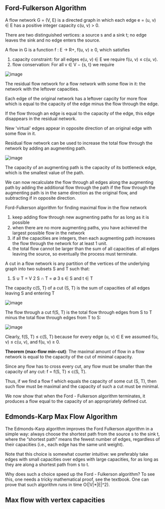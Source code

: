## Ford-Fulkerson Algorithm
A flow network G = (V, E) is a directed graph in which each edge e = (u, v) ∈ E has a positive integer capacity c(u, v) > 0.

There are two distinguished vertices: a source s and a sink t;
no edge leaves the sink and no edge enters the source.

A flow in G is a function f : E → R+, f(u, v) ≥ 0, which satisfies
1. capacity constraint: for all edges e(u, v) ∈ E we require f(u, v) ≤ c(u, v).
2. flow conservation: For all v ∈ V − {s, t} we require

![image](https://user-images.githubusercontent.com/95273765/202355255-35458481-cb46-407d-9125-c1327e8edfc8.png)

The residual flow network for a flow network with some flow in it:
the network with the leftover capacities.

Each edge of the original network has a leftover capcity for more flow which is equal to the capacity of the edge minus the flow through the edge.

If the flow through an edge is equal to the capacity of the edge, this edge disappears in the residual network.

New 'virtual' edges appear in opposite direction of an original edge with some flow in it.

Residual flow network can be used to increase the total flow through the network by adding an augmenting path.

![image](https://user-images.githubusercontent.com/95273765/202356052-b2fdd433-f2f1-4d6e-8dbe-6bcdc665f2a8.png)

The capacity of an augmenting path is the capacity of its bottleneck edge, which is the smallest value of the path.

We can now recalculate the flow through all edges along the augmenting path by adding the additional flow through the path if
the flow through the augmenting path is in the same direction as the original flow, and subtracting if in opposite direction.

Ford-Fulkerson algorithm for finding maximal flow in the flow network
1. keep adding flow through new augmenting paths for as long as it is possible
2. when there are no more augmenting paths, you have achieved the largest possible flow in the network
3. if all the capacities are integers, then each augmenting path increases the flow through the network for at least 1 unit.
4. the total flow cannot be larger than the sum of all capacities of all edges leaving the source, so eventually the process must terminate.

A cut in a flow network is any partition of the vertices of the underlying graph into two subsets S and T such that:
1. S ∪ T = V
2 S ∩ T = ∅
3 s ∈ S and t ∈ T

The capacity c(S, T) of a cut (S, T) is the sum of capacities of all edges leaving S and entering T

![image](https://user-images.githubusercontent.com/95273765/202358892-a16320b6-5af5-4199-8117-d98127cf6bb9.png)

The flow through a cut f(S, T) is the total flow through edges from S to T
minus the total flow through edges from T to S:

![image](https://user-images.githubusercontent.com/95273765/202358997-81991edc-280d-4fe3-9c1c-4cfbe30141ea.png)

Clearly, f(S, T) ≤ c(S, T) because for every edge (u, v) ∈ E we assumed
f(u, v) ≤ c(u, v), and f(u, v) ≥ 0.

**Theorem (max-flow min-cut)**:
The maximal amount of flow in a flow network is equal to the capacity of the cut of minimal capacity.

Since any flow has to cross every cut, any flow must be smaller than the
capacity of any cut: f = f(S, T) ≤ c(S, T).

Thus, if we find a flow f which equals the capacity of some cut (S, T), then
such flow must be maximal and the capacity of such a cut must be minimal.

We now show that when the Ford - Fulkerson algorithm terminates, it
produces a flow equal to the capacity of an appropriately defined cut.

## Edmonds-Karp Max Flow Algorithm
The Edmonds-Karp algorithm improves the Ford Fulkerson algorithm in a
simple way: always choose the shortest path from the source s to the sink t,
where the “shortest path” means the fewest number of edges, regardless of
their capacities (i.e., each edge has the same unit weight).

Note that this choice is somewhat counter intuitive: we preferably take edges
with small capacities over edges with large capacities, for as long as they are
along a shortest path from s to t.

Why does such a choice speed up the Ford - Fulkerson algorithm? To see this,
one needs a tricky mathematical proof, see the textbook. One can prove that
such algorithm runs in time O(|V|\*|E|^2).

## Max flow with vertex capacities

